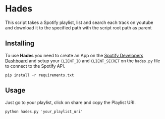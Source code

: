 # Hades 
 This script takes a Spotify playlist, list and search each track on youtube and
 download it to the specified path with the script root path as parent
 
## Installing
To use **Hades** you need to create an App on the [Spotify Developers Dashboard](https://developer.spotify.com/dashboard/applications) and setup your `CLIENT_ID` and `CLIENT_SECRET` on the `hades.py` file to connect to the Spotify API.


``` shell
pip install -r requirements.txt
```

## Usage
Just go to your playlist, click on share and copy the Playlist URI.

``` shell
python hades.py 'your_playlist_uri'
```


